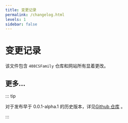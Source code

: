 ```yaml
---
title: 变更记录
permalink: /changelog.html
levels: 1
sidebar: false
---
```


# 变更记录

该文件包含 `408CSFamily` 仓库和网站所有显着更改。

<!-- @include: ../CHANGELOG.md#recent-alpha -->

## 更多...

::: tip

对于发布早于 0.0.1-alpha.1 的历史版本，详见[Github 仓库](https://github.com/142vip/408CSFamily/blob/master/CHANGELOG.md) 。

:::

